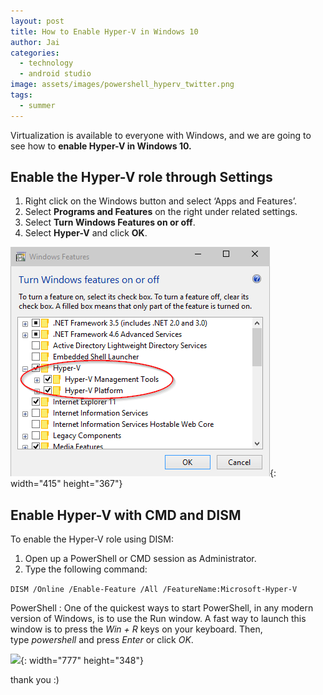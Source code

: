 ```yaml
---
layout: post
title: How to Enable Hyper-V in Windows 10
author: Jai
categories:
  - technology
  - android studio
image: assets/images/powershell_hyperv_twitter.png
tags:
  - summer
---
```


Virtualization is available to everyone with Windows, and we are going to see how to&nbsp;**enable Hyper-V in Windows 10.**&nbsp;

## **Enable the Hyper-V role through Settings**

1. Right click on the Windows button and select ‘Apps and Features’.
2. Select&nbsp;**Programs and Features**&nbsp;on the right under related settings.
3. Select&nbsp;**Turn Windows Features on or off**.
4. Select&nbsp;**Hyper-V**&nbsp;and click&nbsp;**OK**.

![](/uploads/settings-2015-05-04-14-21-57.png){: width="415" height="367"}

## Enable Hyper-V with CMD and DISM

To enable the Hyper-V role using DISM:

1. Open up a PowerShell or CMD session as Administrator.
2. Type the following command:

``` DISM /Online /Enable-Feature /All /FeatureName:Microsoft-Hyper-V ```

PowerShell : One of the quickest ways to start PowerShell, in any modern version of Windows, is to use the Run window. A fast way to launch this window is to press the&nbsp;*Win + R*&nbsp;keys on your keyboard. Then, type&nbsp;*powershell*&nbsp;and press&nbsp;*Enter*&nbsp;or click&nbsp;*OK*.

![](/uploads/dism-upd.png){: width="777" height="348"}

thank you :)